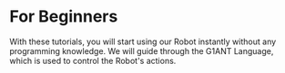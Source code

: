 # For Beginners

With these tutorials, you will start using our Robot instantly without any programming knowledge. We will guide through the G1ANT Language, which is used to control the Robot's actions.

